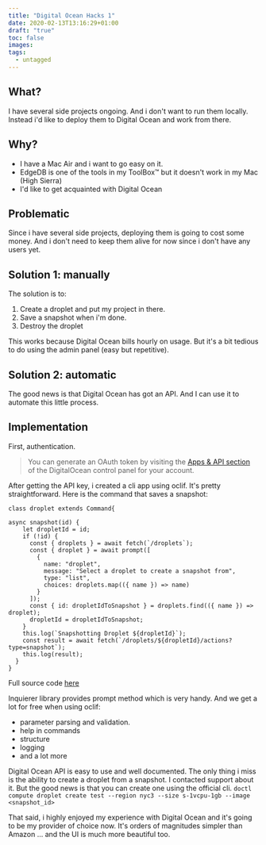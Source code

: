 ```yaml
---
title: "Digital Ocean Hacks 1"
date: 2020-02-13T13:16:29+01:00
draft: "true"
toc: false
images:
tags: 
  - untagged
---
```

## What?
I have several side projects ongoing. And i don't want to run them locally.
Instead i'd like to deploy them to Digital Ocean and work from there.

## Why?
- I have a Mac Air and i want to go easy on it. 
- EdgeDB is one of the tools in my ToolBox™️ but it doesn't work in my Mac (High Sierra)
- I'd like to get acquainted with Digital Ocean

## Problematic
Since i have several side projects, deploying them is going to cost some money.
And i don't need to keep them alive for now since i don't have any users yet.

## Solution 1: manually
The solution is to:
1. Create a droplet and put my project in there.
2. Save a snapshot when i'm done.
3. Destroy the droplet

This works because Digital Ocean bills hourly on usage.
But it's a bit tedious to do using the admin panel (easy but repetitive).

## Solution 2: automatic
The good news is that Digital Ocean has got an API.
And I can use it to automate this little process.

## Implementation
First, authentication.
> You can generate an OAuth token by visiting the [Apps & API section](https://cloud.digitalocean.com/settings/applications) of the DigitalOcean control panel for your account.

After getting the API key, i created a cli app using oclif.
It's pretty straightforward. Here is the command that saves a snapshot:

```ecmascript 6
class droplet extends Command{

async snapshot(id) {
    let dropletId = id;
    if (!id) {
      const { droplets } = await fetch(`/droplets`);
      const { droplet } = await prompt([
        {
          name: "droplet",
          message: "Select a droplet to create a snapshot from",
          type: "list",
          choices: droplets.map(({ name }) => name)
        }
      ]);
      const { id: dropletIdToSnapshot } = droplets.find(({ name }) => droplet);
      dropletId = dropletIdToSnapshot;
    }
    this.log(`Snapshotting Droplet ${dropletId}`);
    const result = await fetch(`/droplets/${dropletId}/actions?type=snapshot`);
    this.log(result);
  }
}
```
Full source code [here](https://github.com/haikyuu/digital-ocean-cli)

Inquierer library provides prompt method which is very handy. And we get a lot for free when using oclif:
- parameter parsing and validation.
- help in commands
- structure
- logging
- and a lot more

Digital Ocean API is easy to use and well documented. The only thing i miss is the ability to create a droplet from a snapshot.
I contacted support about it.
But the good news is that you can create one using the official cli.
`doctl compute droplet create test --region nyc3 --size s-1vcpu-1gb --image <snapshot_id>`

That said, i highly enjoyed my experience with Digital Ocean and it's going to be my provider of choice now.
It's orders of magnitudes simpler than Amazon ... and the UI is much more beautiful too.
